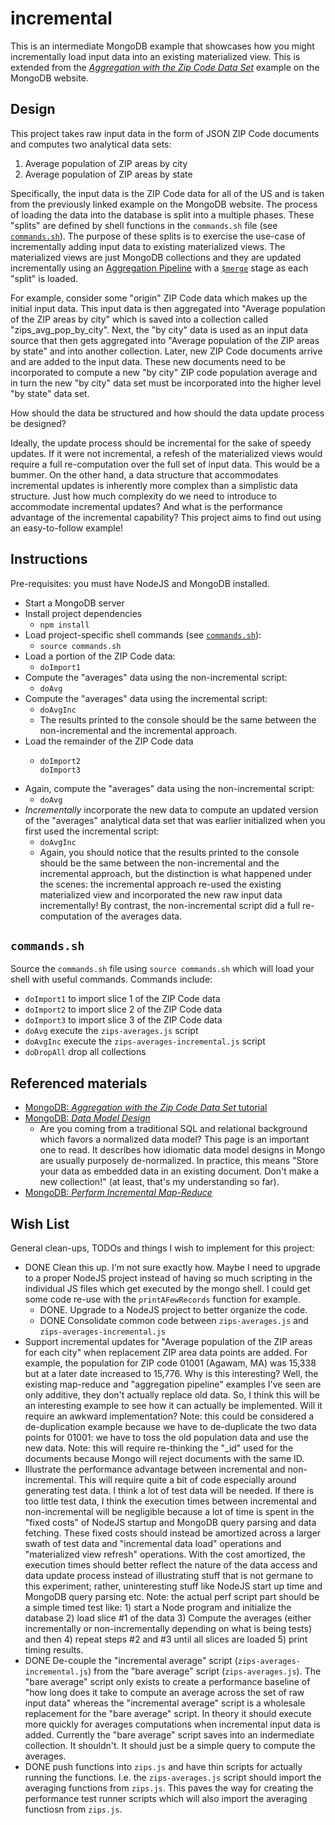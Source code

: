 # incremental

This is an intermediate MongoDB example that showcases how you might incrementally load input data into an existing
materialized view. This is extended from the [*Aggregation with the Zip Code Data Set*](https://docs.mongodb.com/manual/tutorial/aggregation-zip-code-data-set/)
example on the MongoDB website.

## Design

This project takes raw input data in the form of JSON ZIP Code documents and computes two analytical data sets:

1. Average population of ZIP areas by city
1. Average population of ZIP areas by state

Specifically, the input data is the ZIP Code data for all of the US and is taken from the previously linked example on
the MongoDB website. The process of loading the data into the database is split into a multiple phases. These "splits"
are defined by shell functions in the `commands.sh` file (see [`commands.sh`](#commandssh)). The purpose of these splits
is to exercise the use-case of incrementally adding input data to existing materialized views. The materialized views are
just MongoDB collections and they are updated incrementally using an [Aggregation Pipeline](https://docs.mongodb.com/manual/core/aggregation-pipeline/)
with a [`$merge`](https://docs.mongodb.com/manual/reference/operator/aggregation/merge/#pipe._S_merge) stage as each "split"
is loaded.

For example, consider some "origin" ZIP Code data which makes up the initial input data. This input data is then aggregated
into "Average population of the ZIP areas by city" which is saved into a collection called "zips_avg_pop_by_city".
Next, the "by city" data is used as an input data source that then gets aggregated into "Average population of the ZIP areas
by state" and into another collection. Later, new ZIP Code documents arrive and are added to the input data. These new documents need to be
incorporated to compute a new "by city" ZIP code population average and in turn the new "by city" data set must be
incorporated into the higher level "by state" data set.

How should the data be structured and how should the data update process be designed?

Ideally, the update process should be incremental for the sake of speedy updates. If it were not incremental, a refesh of
the materialized views would require a full re-computation over the full set of input data. This would be a bummer. On the
other hand, a data structure that accommodates incremental updates is inherently more complex than a simplistic data structure.
Just how much complexity do we need to introduce to accommodate incremental updates? And what is the performance advantage
of the incremental capability? This project aims to find out using an easy-to-follow example!

## Instructions

Pre-requisites: you must have NodeJS and MongoDB installed. 

* Start a MongoDB server
* Install project dependencies
  * `npm install`
* Load project-specific shell commands (see [`commands.sh`](#commandssh)):
  * `source commands.sh`
* Load a portion of the ZIP Code data:
  * `doImport1`
* Compute the "averages" data using the non-incremental script:
  * `doAvg`
* Compute the "averages" data using the incremental script:
  * `doAvgInc`
  * The results printed to the console should be the same between the non-incremental and the incremental approach.
* Load the remainder of the ZIP Code data
  * ```
    doImport2
    doImport3
    ```
* Again, compute the "averages" data using the non-incremental script:
  * `doAvg`
* *Incrementally* incorporate the new data to compute an updated version of the "averages" analytical data set that was
  earlier initialized when you first used the incremental script:
  * `doAvgInc`
  * Again, you should notice that the results printed to the console should be the same between the non-incremental and
    the incremental approach, but the distinction is what happened under the scenes: the incremental approach re-used the
    existing materialized view and incorporated the new raw input data incrementally! By contrast, the non-incremental
    script did a full re-computation of the averages data.

## `commands.sh`

Source the `commands.sh` file using `source commands.sh` which will load your shell with useful
commands. Commands include:

* `doImport1` to import slice 1 of the ZIP Code data
* `doImport2` to import slice 2 of the ZIP Code data
* `doImport3` to import slice 3 of the ZIP Code data
* `doAvg` execute the `zips-averages.js` script
* `doAvgInc` execute the `zips-averages-incremental.js` script
* `doDropAll` drop all collections

## Referenced materials

* [MongoDB: *Aggregation with the Zip Code Data Set* tutorial](https://docs.mongodb.com/manual/tutorial/aggregation-zip-code-data-set/)
* [MongoDB: *Data Model Design*](https://docs.mongodb.com/manual/core/data-model-design)
    * Are you coming from a traditional SQL and relational background which favors a normalized data model? This page is
      an important one to read. It describes how idiomatic data model designs in Mongo are usually purposely de-normalized.
      In practice, this means "Store your data as embedded data in an existing document. Don't make a new collection!" (at
      least, that's my understanding so far).
* [MongoDB: *Perform Incremental Map-Reduce*](https://docs.mongodb.com/manual/tutorial/perform-incremental-map-reduce/)

## Wish List

General clean-ups, TODOs and things I wish to implement for this project:

* DONE Clean this up. I'm not sure exactly how. Maybe I need to upgrade to a proper NodeJS project instead of having so much
  scripting in the individual JS files which get executed by the mongo shell. I could get some code re-use with the `printAFewRecords`
  function for example.
  * DONE. Upgrade to a NodeJS project to better organize the code.
  * DONE Consolidate common code between `zips-averages.js` and `zips-averages-incremental.js`
* Support incremental updates for "Average population of the ZIP areas for each city" when replacement ZIP area
  data points are added. For example, the population for ZIP code 01001 (Agawam, MA) was 15,338 but at a later date increased
  to 15,776. Why is this interesting? Well, the existing map-reduce and "aggregation pipeline" examples I've seen are only
  additive, they don't actually replace old data. So, I think this will be an interesting example to see how it can actually
  be implemented. Will it require an awkward implementation? Note: this could be considered a de-duplication example because we have
  to de-duplicate the two data points for 01001: we have to toss the old population data and use the new data. Note: this
  will require re-thinking the "_id" used for the documents because Mongo will reject documents with the same ID. 
* Illustrate the performance advantage between incremental and non-incremental. This will require quite a bit of code especially
  around generating test data. I think a lot of test data will be needed. If there is too little test data, I think the
  execution times between incremental and non-incremental will be negligible because a lot of time is spent in the "fixed costs"
  of NodeJS startup and MongoDB query parsing and data fetching. These fixed costs should instead be amortized across a
  larger swath of test data and "incremental data load" operations and "materialized view refresh" operations. With the
  cost amortized, the execution times should better reflect the nature of the data access and data update process instead
  of illustrating stuff that is not germane to this experiment; rather, uninteresting stuff like NodeJS start up time and
  MongoDB query parsing etc. Note: the actual perf script part should be a simple timed test like: 1) start a Node program
  and initialize the database 2) load slice #1 of the data 3) Compute the averages (either incrementally
  or non-incrementally depending on what is being tests) and then 4) repeat steps #2 and #3 until all slices are loaded
  5) print timing results.
* DONE De-couple the "incremental average" script (`zips-averages-incremental.js`) from the "bare average" script (`zips-averages.js`).
  The "bare average" script only exists to create a performance baseline of "how long does it take to compute an average
  across the set of raw input data" whereas the "incremental average" script is a wholesale replacement for the "bare average"
  script. In theory it should execute more quickly for averages computations when incremental input data is added. Currently
  the "bare average" script saves into an indermediate collection. It shouldn't. It should just be a simple query to compute
  the averages.
* DONE push functions into `zips.js` and have thin scripts for actually running the functions. I.e. the `zips-averages.js`
  script should import the averaging functions from `zips.js`. This paves the way for creating the performance test runner
  scripts which will also import the averaging functiosn from `zips.js`.
